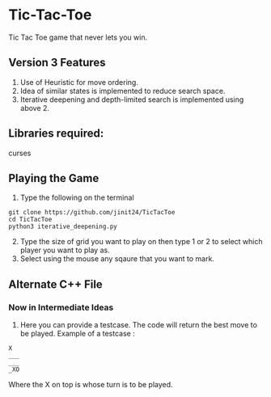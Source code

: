 # Tic-Tac-Toe #
Tic Tac Toe game that never lets you win.

## Version 3 Features ##
1. Use of Heuristic for move ordering.
2. Idea of similar states is implemented to reduce search space.
3. Iterative deepening and depth-limited search is implemented using above 2.

## Libraries required: ##
curses

## Playing the Game ## 

1. Type the following on the terminal
```
git clone https://github.com/jinit24/TicTacToe
cd TicTacToe
python3 iterative_deepening.py
```
2. Type the size of grid you want to play on then type 1 or 2 to select which player you want to play as.
3. Select using the mouse any sqaure that you want to mark.


## Alternate C++ File ##
### Now in Intermediate Ideas ###
1. Here you can provide a testcase. The code will return the best move to be played. Example of a testcase :
```
X  
___  
___  
_XO  
```
Where the X on top is whose turn is to be played.
